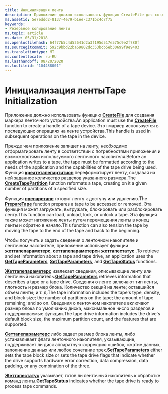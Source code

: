 ```yaml
---
title: Инициализация ленты
description: Приложение должно использовать функцию CreateFile для создания маркера ленточного устройства. Этот маркер используется в последующих операциях на ленте устройства.
ms.assetid: 5e7eddd2-8137-4e79-b1ee-c371bc4c7f75
keywords:
- Резервное копирование ленты
ms.topic: article
ms.date: 05/31/2018
ms.openlocfilehash: 64f77b5c4d52641d2a3f195d517e575c9e2f780f
ms.sourcegitcommit: 592c9bbd22ba69802dc353bcb5eb30699f9e9403
ms.translationtype: MT
ms.contentlocale: ru-RU
ms.lasthandoff: 08/20/2020
ms.locfileid: "104488001"
---
```

# <a name="tape-initialization"></a><span data-ttu-id="6093a-105">Инициализация ленты</span><span class="sxs-lookup"><span data-stu-id="6093a-105">Tape Initialization</span></span>

<span data-ttu-id="6093a-106">Приложение должно использовать функцию [**CreateFile**](/windows/desktop/api/fileapi/nf-fileapi-createfilea) для создания маркера ленточного устройства.</span><span class="sxs-lookup"><span data-stu-id="6093a-106">An application must use the [**CreateFile**](/windows/desktop/api/fileapi/nf-fileapi-createfilea) function to create a handle of a tape device.</span></span> <span data-ttu-id="6093a-107">Этот маркер используется в последующих операциях на ленте устройства.</span><span class="sxs-lookup"><span data-stu-id="6093a-107">This handle is used in subsequent operations on the tape in the device.</span></span>

<span data-ttu-id="6093a-108">Прежде чем приложение запишет на ленту, необходимо отформатировать ленту в соответствии с потребностями приложения и возможностями используемого ленточного накопителя.</span><span class="sxs-lookup"><span data-stu-id="6093a-108">Before an application writes to a tape, the tape must be formatted according to the needs of the application and the capabilities of the tape drive being used.</span></span> <span data-ttu-id="6093a-109">Функция [**креатетапепартитион**](/windows/desktop/api/Winbase/nf-winbase-createtapepartition) переформатирует ленту, создавая на ней заданное количество разделов указанного размера.</span><span class="sxs-lookup"><span data-stu-id="6093a-109">The [**CreateTapePartition**](/windows/desktop/api/Winbase/nf-winbase-createtapepartition) function reformats a tape, creating on it a given number of partitions of a specified size.</span></span>

<span data-ttu-id="6093a-110">Функция [**препаретапе**](/windows/desktop/api/Winbase/nf-winbase-preparetape) готовит ленту к доступу или удалению.</span><span class="sxs-lookup"><span data-stu-id="6093a-110">The [**PrepareTape**](/windows/desktop/api/Winbase/nf-winbase-preparetape) function prepares a tape to be accessed or removed.</span></span> <span data-ttu-id="6093a-111">Эта функция может загружать, выгружать, блокировать или разблокировать ленту.</span><span class="sxs-lookup"><span data-stu-id="6093a-111">This function can load, unload, lock, or unlock a tape.</span></span> <span data-ttu-id="6093a-112">Эта функция также может натяжение ленты путем перемещения ленты в конец ленты и обратно в начало.</span><span class="sxs-lookup"><span data-stu-id="6093a-112">This function can also tension the tape by moving the tape to the end of the tape and back to the beginning.</span></span>

<span data-ttu-id="6093a-113">Чтобы получить и задать сведения о ленточном накопителе и ленточном накопителе, приложение использует функции [**жеттапепараметерс**](/windows/desktop/api/Winbase/nf-winbase-gettapeparameters), [**сеттапепараметерс**](/windows/desktop/api/Winbase/nf-winbase-settapeparameters)и [**жеттапестатус**](/windows/desktop/api/Winbase/nf-winbase-gettapestatus) .</span><span class="sxs-lookup"><span data-stu-id="6093a-113">To retrieve and set information about a tape and tape drive, an application uses the [**GetTapeParameters**](/windows/desktop/api/Winbase/nf-winbase-gettapeparameters), [**SetTapeParameters**](/windows/desktop/api/Winbase/nf-winbase-settapeparameters), and [**GetTapeStatus**](/windows/desktop/api/Winbase/nf-winbase-gettapestatus) functions.</span></span>

<span data-ttu-id="6093a-114">[**Жеттапепараметерс**](/windows/desktop/api/Winbase/nf-winbase-gettapeparameters) извлекает сведения, описывающие ленту или ленточный накопитель.</span><span class="sxs-lookup"><span data-stu-id="6093a-114">[**GetTapeParameters**](/windows/desktop/api/Winbase/nf-winbase-gettapeparameters) retrieves information that describes a tape or a tape drive.</span></span> <span data-ttu-id="6093a-115">Сведения о ленте включают тип ленты, плотность и размер блока. Количество секций на ленте; оставшийся объем ленты; и т. д.</span><span class="sxs-lookup"><span data-stu-id="6093a-115">The tape information includes the tape's type, density, and block size; the number of partitions on the tape; the amount of tape remaining; and so on.</span></span> <span data-ttu-id="6093a-116">Сведения о ленточном накопителе включают размер блока по умолчанию диска, максимальное число разделов и поддерживаемые функции.</span><span class="sxs-lookup"><span data-stu-id="6093a-116">The tape drive information includes the drive's default block size, the maximum partition count, and the features that are supported.</span></span>

<span data-ttu-id="6093a-117">[**Сеттапепараметерс**](/windows/desktop/api/Winbase/nf-winbase-settapeparameters) либо задает размер блока ленты, либо устанавливает флаги ленточного накопителя, указывающие, поддерживает ли диск аппаратную коррекцию ошибок, сжатие данных, заполнение данных или любое сочетание трех.</span><span class="sxs-lookup"><span data-stu-id="6093a-117">[**SetTapeParameters**](/windows/desktop/api/Winbase/nf-winbase-settapeparameters) either sets the tape block size or sets the tape drive flags that indicate whether the drive supports hardware error correction, data compression, data padding, or any combination of the three.</span></span>

<span data-ttu-id="6093a-118">[**Жеттапестатус**](/windows/desktop/api/Winbase/nf-winbase-gettapestatus) указывает, готов ли ленточный накопитель к обработке команд ленты.</span><span class="sxs-lookup"><span data-stu-id="6093a-118">[**GetTapeStatus**](/windows/desktop/api/Winbase/nf-winbase-gettapestatus) indicates whether the tape drive is ready to process tape commands.</span></span>

 

 